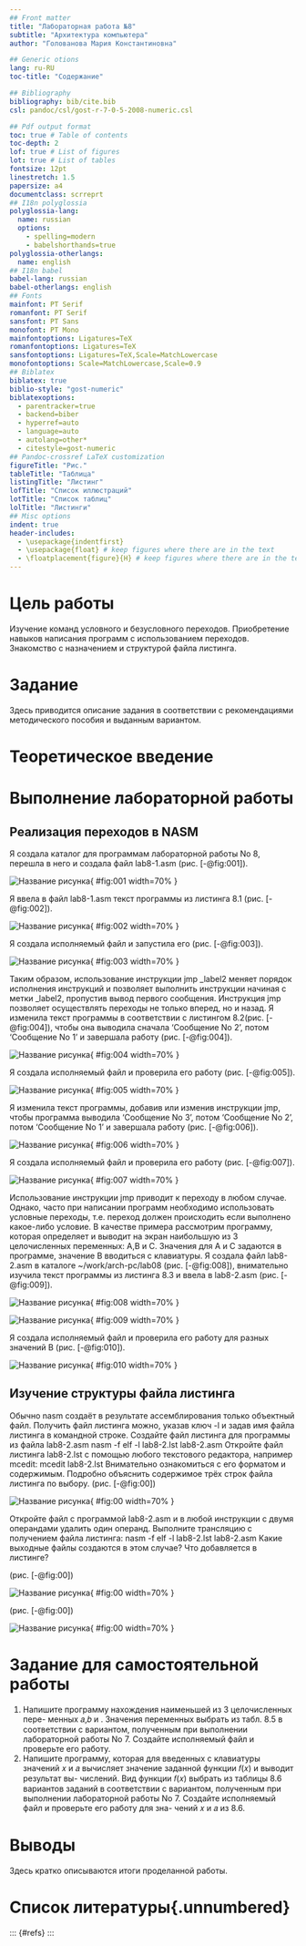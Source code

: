 ```yaml
---
## Front matter
title: "Лабораторная работа №8"
subtitle: "Архитектура компьютера"
author: "Голованова Мария Константиновна"

## Generic otions
lang: ru-RU
toc-title: "Содержание"

## Bibliography
bibliography: bib/cite.bib
csl: pandoc/csl/gost-r-7-0-5-2008-numeric.csl

## Pdf output format
toc: true # Table of contents
toc-depth: 2
lof: true # List of figures
lot: true # List of tables
fontsize: 12pt
linestretch: 1.5
papersize: a4
documentclass: scrreprt
## I18n polyglossia
polyglossia-lang:
  name: russian
  options:
	- spelling=modern
	- babelshorthands=true
polyglossia-otherlangs:
  name: english
## I18n babel
babel-lang: russian
babel-otherlangs: english
## Fonts
mainfont: PT Serif
romanfont: PT Serif
sansfont: PT Sans
monofont: PT Mono
mainfontoptions: Ligatures=TeX
romanfontoptions: Ligatures=TeX
sansfontoptions: Ligatures=TeX,Scale=MatchLowercase
monofontoptions: Scale=MatchLowercase,Scale=0.9
## Biblatex
biblatex: true
biblio-style: "gost-numeric"
biblatexoptions:
  - parentracker=true
  - backend=biber
  - hyperref=auto
  - language=auto
  - autolang=other*
  - citestyle=gost-numeric
## Pandoc-crossref LaTeX customization
figureTitle: "Рис."
tableTitle: "Таблица"
listingTitle: "Листинг"
lofTitle: "Список иллюстраций"
lotTitle: "Список таблиц"
lolTitle: "Листинги"
## Misc options
indent: true
header-includes:
  - \usepackage{indentfirst}
  - \usepackage{float} # keep figures where there are in the text
  - \floatplacement{figure}{H} # keep figures where there are in the text
---
```


# Цель работы

Изучение команд условного и безусловного переходов. Приобретение навыков написания программ с использованием переходов. Знакомство с назначением и структурой файла листинга.

# Задание

Здесь приводится описание задания в соответствии с рекомендациями
методического пособия и выданным вариантом.

# Теоретическое введение



# Выполнение лабораторной работы

## Реализация переходов в NASM

Я создала каталог для программам лабораторной работы No 8, перешла в него и создала файл lab8-1.asm (рис. [-@fig:001]).

![Название рисунка](image/){ #fig:001 width=70% }

Я ввела в файл lab8-1.asm текст программы из листинга 8.1 (рис. [-@fig:002]).

![Название рисунка](image/){ #fig:002 width=70% }

Я создала исполняемый файл и запустила его (рис. [-@fig:003]).

![Название рисунка](image/){ #fig:003 width=70% }

Таким образом, использование инструкции jmp _label2 меняет порядок исполнения инструкций и позволяет выполнить инструкции начиная с метки
_label2, пропустив вывод первого сообщения.
Инструкция jmp позволяет осуществлять переходы не только вперед, но и назад. Я изменила текст программы в соответствии с листингом 8.2(рис. [-@fig:004]), чтобы она выводила сначала ‘Сообщение No 2’, потом ‘Сообщение No 1’ и завершала работу (рис. [-@fig:004]).

![Название рисунка](image/){ #fig:004 width=70% }

Я создала исполняемый файл и проверила его работу (рис. [-@fig:005]).

![Название рисунка](image/){ #fig:005 width=70% }





Я изменила текст программы, добавив или изменив инструкции jmp, чтобы программа выводила ‘Сообщение No 3’, потом ‘Сообщение No 2’, потом ‘Сообщение No 1’ и завершала работу (рис. [-@fig:006]).

![Название рисунка](image/){ #fig:006 width=70% }

Я создала исполняемый файл и проверила его работу (рис. [-@fig:007]).

![Название рисунка](image/){ #fig:007 width=70% }

Использование инструкции jmp приводит к переходу в любом случае. Однако, часто при написании программ необходимо использовать условные переходы, т.е. переход должен происходить если выполнено какое-либо условие. В качестве примера рассмотрим программу, которая определяет
и выводит на экран наибольшую из 3 целочисленных переменных: A,B и C. Значения для A и C задаются в программе, значение B вводиться с клавиатуры. 
Я создала файл lab8-2.asm в каталоге ~/work/arch-pc/lab08 (рис. [-@fig:008]), внимательно изучила текст программы из листинга 8.3 и ввела в lab8-2.asm (рис. [-@fig:009]).

![Название рисунка](image/){ #fig:008 width=70% }

![Название рисунка](image/){ #fig:009 width=70% }

Я создала исполняемый файл и проверила его работу для разных значений B (рис. [-@fig:010]).

![Название рисунка](image/){ #fig:010 width=70% }

## Изучение структуры файла листинга

Обычно nasm создаёт в результате ассемблирования только объектный файл. Получить файл листинга можно, указав ключ -l и задав имя файла
листинга в командной строке. Создайте файл листинга для программы из файла lab8-2.asm
nasm -f elf -l lab8-2.lst lab8-2.asm
Откройте файл листинга lab8-2.lst с помощью любого текстового редактора, например mcedit:
mcedit lab8-2.lst
Внимательно ознакомиться с его форматом и содержимым. Подробно объяснить содержимое трёх строк файла листинга по выбору.
(рис. [-@fig:00])

![Название рисунка](image/){ #fig:00 width=70% }


Откройте файл с программой lab8-2.asm и в любой инструкции с двумя операндами удалить один операнд. Выполните трансляцию с получением файла
листинга:
nasm -f elf -l lab8-2.lst lab8-2.asm
Какие выходные файлы создаются в этом случае? Что добавляется в листинге?




(рис. [-@fig:00])

![Название рисунка](image/){ #fig:00 width=70% }

(рис. [-@fig:00])

![Название рисунка](image/){ #fig:00 width=70% }

# Задание для самостоятельной работы
1. Напишите программу нахождения наименьшей из 3 целочисленных пере-
менных 𝑎,𝑏 и . Значения переменных выбрать из табл. 8.5 в соответствии
с вариантом, полученным при выполнении лабораторной работы No 7.
Создайте исполняемый файл и проверьте его работу.
2. Напишите программу, которая для введенных с клавиатуры значений 𝑥
и 𝑎 вычисляет значение заданной функции 𝑓(𝑥) и выводит результат вы-
числений. Вид функции 𝑓(𝑥) выбрать из таблицы 8.6 вариантов заданий в
соответствии с вариантом, полученным при выполнении лабораторной
работы No 7. Создайте исполняемый файл и проверьте его работу для зна-
чений 𝑥 и 𝑎 из 8.6.


# Выводы

Здесь кратко описываются итоги проделанной работы.

# Список литературы{.unnumbered}

::: {#refs}
:::
